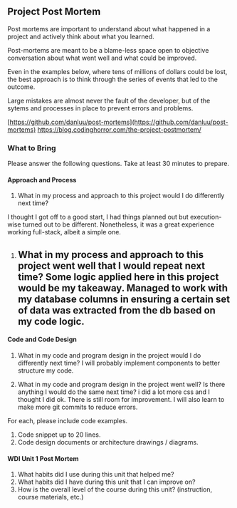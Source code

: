 ## Project Post Mortem

Post mortems are important to understand about what happened in a project and actively think about what you learned.

Post-mortems are meant to be a blame-less space open to objective conversation about what went well and what could be improved.

Even in the examples below, where tens of millions of dollars could be lost, the best approach is to think through the series of events that led to the outcome.

Large mistakes are almost never the fault of the developer, but of the sytems and processes in place to prevent errors and problems.

[https://github.com/danluu/post-mortems](https://github.com/danluu/post-mortems)
https://blog.codinghorror.com/the-project-postmortem/

### What to Bring

Please answer the following questions. Take at least 30 minutes to prepare.

#### Approach and Process

1. What in my process and approach to this project would I do differently next time?

I thought I got off to a good start, I had things planned out but execution-wise turned out to be different. Nonetheless, it was a great experience working full-stack, albeit a simple one.

1. What in my process and approach to this project went well that I would repeat next time?
   Some logic applied here in this project would be my takeaway. Managed to work with my database columns in ensuring a certain set of data was extracted from the db based on my code logic.
   --

#### Code and Code Design

1. What in my code and program design in the project would I do differently next time?
   I will probably implement components to better structure my code.

1. What in my code and program design in the project went well? Is there anything I would do the same next time?
   i did a lot more css and I thought I did ok. There is still room for improvement. I will also learn to make more git commits to reduce errors.

For each, please include code examples.

1. Code snippet up to 20 lines.
2. Code design documents or architecture drawings / diagrams.

#### WDI Unit 1 Post Mortem

1. What habits did I use during this unit that helped me?
2. What habits did I have during this unit that I can improve on?
3. How is the overall level of the course during this unit? (instruction, course materials, etc.)
